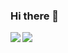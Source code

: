 ### Hi there 👋

<!--
**analuisabavati/analuisabavati** is a ✨ _special_ ✨ repository because its `README.md` (this file) appears on your GitHub profile.

Here are some ideas to get you started:

- 🔭 I’m currently working on ...
- 🌱 I’m currently learning ...
- 👯 I’m looking to collaborate on ...
- 🤔 I’m looking for help with ...
- 💬 Ask me about ...
- 📫 How to reach me: ...
- 😄 Pronouns: ...
- ⚡ Fun fact: ...
-->
  <img align="left" src="https://github-readme-stats.vercel.app/api?username=analuisabavati&theme=dracula&include_all_commits=true&count_private=true" />
  <img align="rght" src="https://github-readme-stats.vercel.app/api/top-langs/?username=analuisabavati&theme=dracula&count_private=true&layout=compact" />
